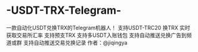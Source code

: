 # -USDT-TRX-Telegram-
一款自动化USDT兑换TRX的Telegram机器人！
支持USDT-TRC20 换TRX
实时获取交易所汇率
支持预支TRX
支持多USDT入账钱包
支持自动推送兑换广告到频道或群
支持自动推送交易兑换记录
作者：@jiqingya

